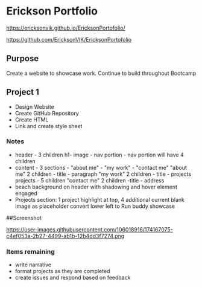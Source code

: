 # Erickson Portfolio

https://ericksonvik.github.io/EricksonPortofolio/

https://github.com/EricksonVIK/EricksonPortofolio

## Purpose 
Create a website to showcase work. Continue to build throughout Bootcamp

## Project 1
* Design Website
* Create GitHub Repository
* Create HTML
* Link and create style sheet

### Notes
* header - 3 children h1- image - nav portion - 
    nav portion will have 4 children
* content - 3 sections - "about me" - "my work" - "contact me"
    "about me" 2 children - title - paragraph
    "my work" 2 children - title - projects
        projects - 5 children
    "contact me" 2 children -title - address
* beach background on header with shadowing and hover element engaged
* Projects section: 1 project highlight at top, 4 additional
    current blank image as placeholder
    convert lower left to Run buddy showcase
    
##Screenshot

https://user-images.githubusercontent.com/106018916/174167075-c4ef053a-2b27-4499-ab1b-12b4dd3f7274.png

### Items remaining
* write narrative
* format projects as they are completed
* create issues and respond based on feedback
